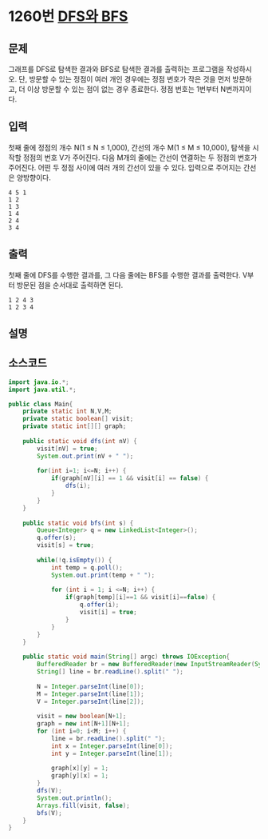 # 1260번 [DFS와 BFS](https://www.acmicpc.net/problem/1260)

## 문제
그래프를 DFS로 탐색한 결과와 BFS로 탐색한 결과를 출력하는 프로그램을 작성하시오. 단, 방문할 수 있는 정점이 여러 개인 경우에는 정점 번호가 작은 것을 먼저 방문하고, 더 이상 방문할 수 있는 점이 없는 경우 종료한다. 정점 번호는 1번부터 N번까지이다.
## 입력
첫째 줄에 정점의 개수 N(1 ≤ N ≤ 1,000), 간선의 개수 M(1 ≤ M ≤ 10,000), 탐색을 시작할 정점의 번호 V가 주어진다. 다음 M개의 줄에는 간선이 연결하는 두 정점의 번호가 주어진다. 어떤 두 정점 사이에 여러 개의 간선이 있을 수 있다. 입력으로 주어지는 간선은 양방향이다.
```
4 5 1
1 2
1 3
1 4
2 4
3 4
```
## 출력
첫째 줄에 DFS를 수행한 결과를, 그 다음 줄에는 BFS를 수행한 결과를 출력한다. V부터 방문된 점을 순서대로 출력하면 된다.
```
1 2 4 3
1 2 3 4
```
## 설명
## 소스코드
```java
import java.io.*;
import java.util.*;

public class Main{
	private static int N,V,M;
	private static boolean[] visit;
	private static int[][] graph;
	
	public static void dfs(int nV) {
		visit[nV] = true;
		System.out.print(nV + " ");
		
		for(int i=1; i<=N; i++) {
			if(graph[nV][i] == 1 && visit[i] == false) {
				dfs(i);
			}
		}
	}
	
	public static void bfs(int s) {
		Queue<Integer> q = new LinkedList<Integer>();
		q.offer(s);
		visit[s] = true;
		
		while(!q.isEmpty()) {
			int temp = q.poll();
			System.out.print(temp + " ");
			
			for (int i = 1; i <=N; i++) {
				if(graph[temp][i]==1 && visit[i]==false) {
					q.offer(i);
					visit[i] = true;
				}
			}
		}
	}
	
	public static void main(String[] argc) throws IOException{
		BufferedReader br = new BufferedReader(new InputStreamReader(System.in));
		String[] line = br.readLine().split(" ");
		
		N = Integer.parseInt(line[0]);
		M = Integer.parseInt(line[1]);
		V = Integer.parseInt(line[2]);
		
		visit = new boolean[N+1];
		graph = new int[N+1][N+1];
		for (int i=0; i<M; i++) {
			line = br.readLine().split(" ");
			int x = Integer.parseInt(line[0]);
			int y = Integer.parseInt(line[1]);
			
			graph[x][y] = 1;
			graph[y][x] = 1;
		}
		dfs(V);
		System.out.println();
		Arrays.fill(visit, false);
		bfs(V);
	}
}

```
